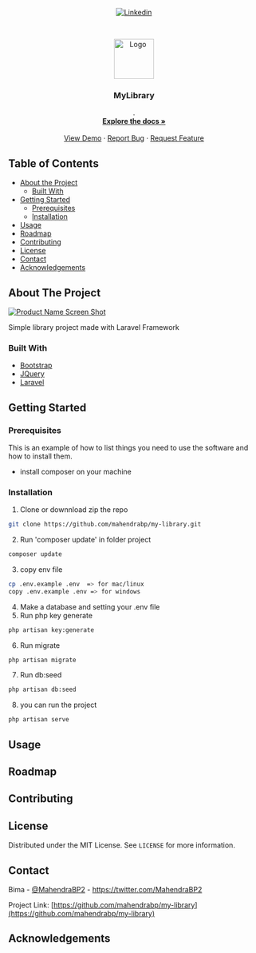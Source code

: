 
<p align="center">
<a href="http://linkedin.com/in/mahendrabp/"><img src="https://img.shields.io/badge/-LinkedIn-black.svg?style=flat-square&logo=linkedin&colorB=555" alt="Linkedin"></a>
</p>





<!-- PROJECT LOGO -->
<br />
<p align="center">
  <a href="https://github.com/othneildrew/Best-README-Template">
    <img src="images/logo.png" alt="Logo" width="80" height="80">
  </a>

  <h3 align="center">MyLibrary</h3>

  <p align="center">
    .
    <br />
    <a href="https://github.com/mahendrabp/my-library/"><strong>Explore the docs »</strong></a>
    <br />
    <br />
    <a href="">View Demo</a>
    ·
    <a href="https://github.com/mahendrabp/my-library/issues">Report Bug</a>
    ·
    <a href="https://github.com/mahendrabp/my-library/issues">Request Feature</a>
  </p>
</p>


<!-- TABLE OF CONTENTS -->
## Table of Contents

* [About the Project](#about-the-project)
  * [Built With](#built-with)
* [Getting Started](#getting-started)
  * [Prerequisites](#prerequisites)
  * [Installation](#installation)
* [Usage](#usage)
* [Roadmap](#roadmap)
* [Contributing](#contributing)
* [License](#license)
* [Contact](#contact)
* [Acknowledgements](#acknowledgements)



<!-- ABOUT THE PROJECT -->
## About The Project

[![Product Name Screen Shot][product-screenshot]](https://example.com)

Simple library project made with Laravel Framework

### Built With

* [Bootstrap](https://getbootstrap.com)
* [JQuery](https://jquery.com)
* [Laravel](https://laravel.com)



<!-- GETTING STARTED -->
## Getting Started


### Prerequisites

This is an example of how to list things you need to use the software and how to install them.
* install composer on your machine


### Installation


1. Clone or downnload zip the repo
```sh
git clone https://github.com/mahendrabp/my-library.git
```
2. Run 'composer update' in folder project
```sh
composer update
```
3. copy env file
```sh
cp .env.example .env  => for mac/linux
copy .env.example .env => for windows
```
4. Make a database and setting your .env file 
5. Run php key generate
```sh
php artisan key:generate
```
6. Run migrate
```sh
php artisan migrate
```
7. Run db:seed
```sh
php artisan db:seed
```
8. you can run the project
```sh
php artisan serve
```




<!-- USAGE EXAMPLES -->
## Usage



<!-- ROADMAP -->
## Roadmap




<!-- CONTRIBUTING -->
## Contributing



<!-- LICENSE -->
## License

Distributed under the MIT License. See `LICENSE` for more information.



<!-- CONTACT -->
## Contact

Bima - [@MahendraBP2](https://twitter.com/MahendraBP2) - https://twitter.com/MahendraBP2

Project Link: [https://github.com/mahendrabp/my-library](https://github.com/mahendrabp/my-library)



<!-- ACKNOWLEDGEMENTS -->
## Acknowledgements






<!-- MARKDOWN LINKS & IMAGES -->
<!-- https://www.markdownguide.org/basic-syntax/#reference-style-links -->
[contributors-shield]: https://img.shields.io/github/contributors/othneildrew/Best-README-Template.svg?style=flat-square
[contributors-url]: https://github.com/othneildrew/Best-README-Template/graphs/contributors
[forks-shield]: https://img.shields.io/github/forks/othneildrew/Best-README-Template.svg?style=flat-square
[forks-url]: https://github.com/othneildrew/Best-README-Template/network/members
[stars-shield]: https://img.shields.io/github/stars/othneildrew/Best-README-Template.svg?style=flat-square
[stars-url]: https://github.com/othneildrew/Best-README-Template/stargazers
[issues-shield]: https://img.shields.io/github/issues/othneildrew/Best-README-Template.svg?style=flat-square
[issues-url]: https://github.com/othneildrew/Best-README-Template/issues
[license-shield]: https://img.shields.io/github/license/othneildrew/Best-README-Template.svg?style=flat-square
[license-url]: https://github.com/othneildrew/Best-README-Template/blob/master/LICENSE.txt
[linkedin-shield]: https://img.shields.io/badge/-LinkedIn-black.svg?style=flat-square&logo=linkedin&colorB=555
[linkedin-url]: https://linkedin.com/in/othneildrew
[product-screenshot]: images/screenshot.png
